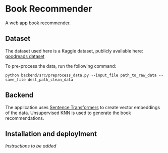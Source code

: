 # Book Recommender
A web app book recommender. 

## Dataset
The dataset used here is a Kaggle dataset, publicly available here: [goodreads dataset](https://www.kaggle.com/datasets/jealousleopard/goodreadsbooks?resource=download)

To pre-process the data, run the following command:

```
python backend/src/preprocess_data.py --input_file path_to_raw_data --save_file dest_path_clean_data
```

## Backend 
The application uses [Sentence Transformers](https://huggingface.co/sentence-transformers) to create vector embeddings of the data. Unsupervised KNN is used to generate the book 
recommendations. 

## Installation and deploylment

*Instructions to be added*

<!-- Should be able to use free tier of AWS. 

- AWS ECS to run lightweight containers,
- AWS S3 free tier.

## Questions:
1. embedded query features must match embedded data... what if embedded data has more than titles?
2. how to set up model as rest api? what is uvicorn? different ports?
3. html and javascript basics: how to take user search input as argument for js function? (PROGRESS).
4. follow up from 3.; look into WebSockets
5. distinction between dataset location for local development vs deploying on cloud database?

To Dos:
1. create vector embedding of data. (DONE),
2. implement knn (unsupervised), (DONE)
3. set up rest api via fastapi, (Done ish... how to display results in a list format? Could be frontend task.) (DONE)
4. write front-end interface code (test locally) (DONE)
5. read up more on websockets (javascript client and python backend) + how to improve frontend UI (have centred + some colour)?
6. create AWS free tier account, 
7. containerise model via docker ? 
8. set up aws endpoint etc.,...deploy!


## Approach (backend):

1. Create vector embeddings for books in dataset.
2. user give prompt -> embed -> perform k-nn 
3. return results along with metadata, etc. 

## Frontend:

1. receives user input
2. send request to backend API
3. display recommendations. -->